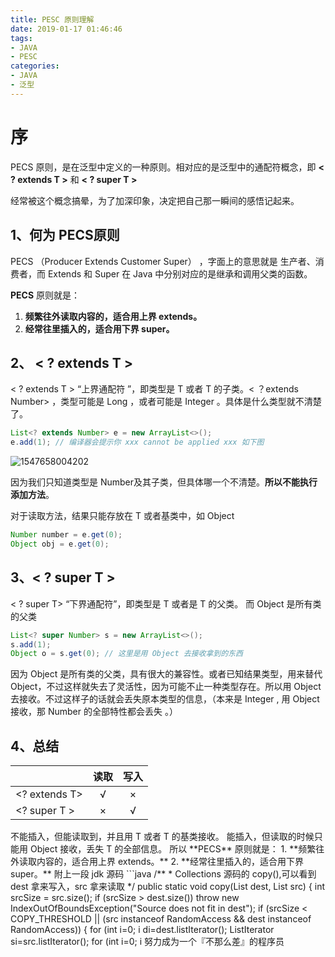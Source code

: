 ```yaml
---
title: PESC 原则理解
date: 2019-01-17 01:46:46
tags: 
- JAVA
- PESC
categories: 
- JAVA
- 泛型
---
```


# 序

PECS 原则，是在泛型中定义的一种原则。相对应的是泛型中的通配符概念，即 **< ? extends T >** 和 **< ? super T >**

经常被这个概念搞晕，为了加深印象，决定把自己那一瞬间的感悟记起来。

<!-- more -->

## 1、何为 PECS原则

PECS （Producer Extends Customer Super） ，字面上的意思就是 生产者、消费者，而 Extends 和 Super 在 Java 中分别对应的是继承和调用父类的函数。

 **PECS** 原则就是：

1. **频繁往外读取内容的，适合用上界 extends。**
2. **经常往里插入的，适合用下界 super。**



## 2、 < ? extends T >

< ? extends T >  “上界通配符 ”，即类型是 T 或者 T 的子类。< ？extends Number> ，类型可能是 Long ，或者可能是 Integer 。具体是什么类型就不清楚了。

```java
List<? extends Number> e = new ArrayList<>();
e.add(1); // 编译器会提示你 xxx cannot be applied xxx 如下图
```

![1547658004202](https://i.loli.net/2019/01/17/5c3f6d77df394.png)

因为我们只知道类型是 Number及其子类，但具体哪一个不清楚。**所以不能执行添加方法**。

对于读取方法，结果只能存放在 T 或者基类中，如 Object

```java
Number number = e.get(0);
Object obj = e.get(0);
```



## 3、< ? super T >

< ? super T> “下界通配符”，即类型是 T 或者是 T 的父类。 而 Object 是所有类的父类

```java
List<? super Number> s = new ArrayList<>();
s.add(1);
Object o = s.get(0); // 这里是用 Object 去接收拿到的东西
```

因为 Object 是所有类的父类，具有很大的兼容性。或者已知结果类型，用来替代 Object，不过这样就失去了灵活性，因为可能不止一种类型存在。所以用 Object 去接收。不过这样子的话就会丢失原本类型的信息，（本来是 Integer , 用  Object 接收，那 Number 的全部特性都会丢失 。）



## 4、总结

|               | 读取 | 写入 |
| ------------- | :--: | :--: |
| <? extends T> |  √   |  ×   |
| <? super T >  |  ×   |  √   |

<? extends T> 不能插入，但能读取到，并且用 T 或者 T 的基类接收。

<? super T>能插入，但读取的时候只能用 Object 接收，丢失 T 的全部信息。

所以 **PECS** 原则就是：

1. **频繁往外读取内容的，适合用上界 extends。**
2. **经常往里插入的，适合用下界 super。**



附上一段 jdk 源码

```java
/**
 * Collections 源码的 copy(),可以看到 dest 拿来写入，src 拿来读取
 */
public static <T> void copy(List<? super T> dest, List<? extends T> src) {
        int srcSize = src.size();
        if (srcSize > dest.size())
            throw new IndexOutOfBoundsException("Source does not fit in dest");

        if (srcSize < COPY_THRESHOLD ||
            (src instanceof RandomAccess && dest instanceof RandomAccess)) {
            for (int i=0; i<srcSize; i++)
                dest.set(i, src.get(i));
        } else {
            ListIterator<? super T> di=dest.listIterator();
            ListIterator<? extends T> si=src.listIterator();
            for (int i=0; i<srcSize; i++) {
                di.next();
                di.set(si.next());
            }
        }
    }
```

# 完

> 努力成为一个『不那么差』的程序员 

